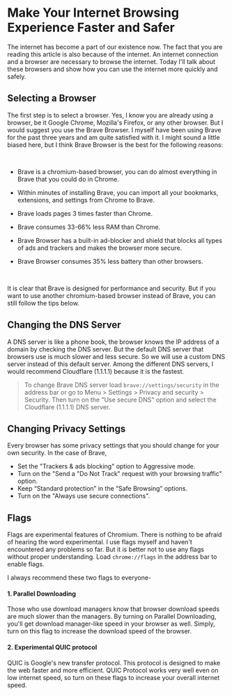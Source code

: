 # Make Your Internet Browsing Experience Faster and Safer


The internet has become a part of our existence now. The fact that you are reading this article is also because of the internet. An internet connection and a browser are necessary to browse the internet. Today I'll talk about these browsers and show how you can use the internet more quickly and safely.

## Selecting a Browser

The first step is to select a browser. Yes, I know you are already using a browser, be it Google Chrome, Mozilla's Firefox, or any other browser. But I would suggest you use the Brave Browser. I myself have been using Brave for the past three years and am quite satisfied with it. I might sound a little biased here, but I think Brave Browser is the best for the following reasons:

<br>

- Brave is a chromium-based browser, you can do almost everything in Brave that you could do in Chrome.

- Within minutes of installing Brave, you can import all your bookmarks, extensions, and settings from Chrome to Brave.

- Brave loads pages 3 times faster than Chrome.

- Brave consumes 33-66% less RAM than Chrome.

- Brave Browser has a built-in ad-blocker and shield that blocks all types of ads and trackers and makes the browser more secure.

- Brave Browser consumes 35% less battery than other browsers.

<br>

It is clear that Brave is designed for performance and security. But if you want to use another chromium-based browser instead of Brave, you can still follow the tips below.

## Changing the DNS Server

A DNS server is like a phone book, the browser knows the IP address of a domain by checking the DNS server. But the default DNS server that browsers use is much slower and less secure. So we will use a custom DNS server instead of this default server. Among the different DNS servers, I would recommend Cloudflare (1.1.1.1) because it is the fastest.

> To change Brave DNS server load `brave://settings/security` in the address bar or go to Menu > Settings > Privacy and security > Security. Then turn on the "Use secure DNS" option and select the Cloudflare (1.1.1.1) DNS server.

## Changing Privacy Settings

Every browser has some privacy settings that you should change for your own security. In the case of Brave,

- Set the "Trackers & ads blocking" option to Aggressive mode.
- Turn on the "Send a "Do Not Track" request with your browsing traffic" option.
- Keep “Standard protection” in the “Safe Browsing” options.
- Turn on the "Always use secure connections".

## Flags

Flags are experimental features of Chromium. There is nothing to be afraid of hearing the word experimental. I use flags myself and haven't encountered any problems so far. But it is better not to use any flags without proper understanding. Load `chrome://flags` in the address bar to enable flags.

I always recommend these two flags to everyone-

#### 1. Parallel Downloading

Those who use download managers know that browser download speeds are much slower than the managers. By turning on Parallel Downloading, you'll get download manager-like speed in your browser as well. Simply, turn on this flag to increase the download speed of the browser.

#### 2. Experimental QUIC protocol

QUIC is Google's new transfer protocol. This protocol is designed to make the web faster and more efficient. QUIC Protocol works very well even on low internet speed, so turn on these flags to increase your overall internet speed.

